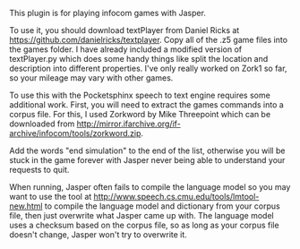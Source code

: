 This plugin is for playing infocom games with Jasper.

To use it, you should download textPlayer from Daniel Ricks at https://github.com/danielricks/textplayer. Copy all of the .z5 game
files into the games folder. I have already included a modified version of textPlayer.py which does some handy things like split the
location and description into different properties. I've only really worked on Zork1 so far, so your mileage may vary with other
games.

To use this with the Pocketsphinx speech to text engine requires some additional work. First, you will need to extract the games 
commands into a corpus file. For this, I used Zorkword by Mike Threepoint which can be downloaded from 
http://mirror.ifarchive.org/if-archive/infocom/tools/zorkword.zip.

Add the words "end simulation" to the end of the list, otherwise you will be stuck in the game forever with Jasper never being
able to understand your requests to quit.

When running, Jasper often fails to compile the language model so you may want to use the tool at 
http://www.speech.cs.cmu.edu/tools/lmtool-new.html to compile the language model and dictionary from your corpus file, then
just overwrite what Jasper came up with. The language model uses a checksum based on the corpus file, so as long as your
corpus file doesn't change, Jasper won't try to overwrite it.
